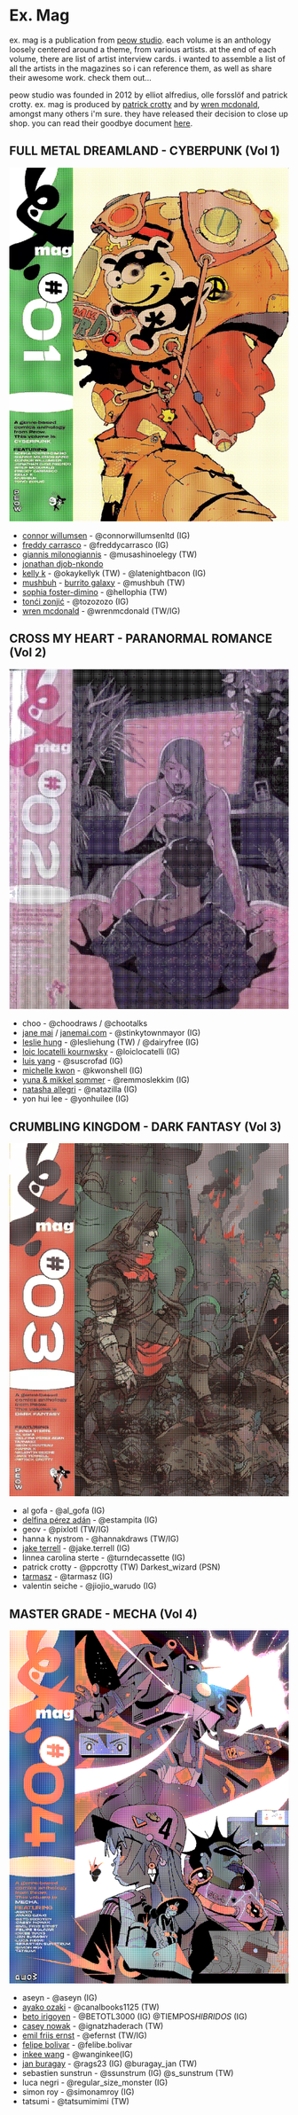 # Ex. Mag

<!--epistemic=dendroid-->

ex. mag is a publication from [peow studio](https://www.peowstudio.com). each volume is an anthology loosely centered around a theme, from various artists. at the end of each volume, there are list of artist interview cards. i wanted to assemble a list of all the artists in the magazines so i can reference them, as well as share their awesome work. check them out...

peow studio was founded in 2012 by elliot alfredius, olle forsslöf and patrick crotty. ex. mag is produced by [patrick crotty](https://boysfantasy.tumblr.com/) and by [wren mcdonald](https://wrenmcdonald.com), amongst many others i'm sure. they have released their decision to close up shop. you can read their goodbye document [here](https://docs.google.com/document/d/192di4xzbka8eijeq7fnbg42ir8d9iyjtvej5gpkz6_s/edit).

## FULL METAL DREAMLAND - CYBERPUNK (Vol 1)

<img src="resources/img/dithered_exmag1.png"/>

- [connor willumsen](http://connorwillumsen.com) - @connorwillumsenltd (IG)
- [freddy carrasco](http://freddycarrasco.com) - @freddycarrasco (IG)
- [giannis milonogiannis](http://milonogiannis.com) - @musashinoelegy (TW)
- [jonathan djob-nkondo](http://absenteism.tumblr.com)
- [kelly k](http://okaykellyk.com) - @okaykellyk (TW) - @latenightbacon (IG)
- [mushbuh](http://mushbuh.com) - [burrito galaxy](http://burritogalaxy.com) - @mushbuh (TW)
- [sophia foster-dimino](http://hellophia.com) - @hellophia (TW)
- [tonći zonjić](http://to-zo.com) - @tozozozo (IG)
- [wren mcdonald](http://wrenmcdonald.com) - @wrenmcdonald (TW/IG)

## CROSS MY HEART - PARANORMAL ROMANCE (Vol 2)

<img src="resources/img/dithered_exmag2.png"/>

- choo - @choodraws / @chootalks
- [jane mai](http://janemai.co) / [janemai.com](http://janemai.com) - @stinkytownmayor (IG)
- [leslie hung](http://lesliehung.com) - @lesliehung (TW) / @dairyfree (IG)
- [loic locatelli kournwsky](http://loiclocatelli.com) - @loiclocatelli (IG)
- [luis yang](http://suscrofad.tumblr.com/) - @suscrofad (IG)
- [michelle kwon](http://michellekwon.com) - @kwonshell (IG)
- [yuna & mikkel sommer](http://mikkelsommer.com) - @remmoslekkim (IG)
- [natasha allegri](http://weakacid.com) - @natazilla (IG)
- yon hui lee - @yonhuilee (IG)

## CRUMBLING KINGDOM - DARK FANTASY (Vol 3)

<img src="resources/img/dithered_exmag3.png"/>

- al gofa - @al_gofa (IG)
- [delfina pérez adán](http://estampita.tumblr.com) - @estampita (IG)
- geov - @pixlotl (TW/IG)
- hanna k nystrom - @hannakdraws (TW/IG)
- [jake terrell](http://jaketerrell.biz) - @jake.terrell (IG)
- linnea carolina sterte - @turndecassette (IG)
- patrick crotty - @ppcrotty (TW) Darkest_wizard (PSN)
- [tarmasz](http://rascassebxl.com) - @tarmasz (IG)
- valentin seiche - @jiojio_warudo (IG)

## MASTER GRADE - MECHA (Vol 4)

<img src="resources/img/dithered_exmag4.png"/>

- aseyn - @aseyn (IG)
- [ayako ozaki](https://koutya5k2l1u1g.booth.pm/) - @canalbooks1125 (TW)
- [beto irigoyen](https://kero.world) - @BETOTL3000 (IG) @TIEMPOS*HIBRIDOS* (IG)
- [casey nowak](https://caseynowak.com) - @ignatzhaderach (TW)
- [emil friis ernst](https://www.beingernst.com/) - @efernst (TW/IG)
- [felipe bolivar](https://felipebolivar.com) - @felibe.bolivar
- [inkee wang](https://www.inkee-wang.com) - @wanginkee(IG)
- [jan buragay](https://tsugomori.artstation.com) - @rags23 (IG) @buragay_jan (TW)
- sebastien sunstrun - @ssunstrum (IG) @s_sunstrum (TW)
- luca negri - @regular_size_monster (IG)
- simon roy - @simonamroy (IG)
- tatsumi - @tatsumimimi (TW)
